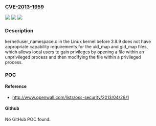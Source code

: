 ### [CVE-2013-1959](https://cve.mitre.org/cgi-bin/cvename.cgi?name=CVE-2013-1959)
![](https://img.shields.io/static/v1?label=Product&message=n%2Fa&color=blue)
![](https://img.shields.io/static/v1?label=Version&message=n%2Fa&color=blue)
![](https://img.shields.io/static/v1?label=Vulnerability&message=n%2Fa&color=brighgreen)

### Description

kernel/user_namespace.c in the Linux kernel before 3.8.9 does not have appropriate capability requirements for the uid_map and gid_map files, which allows local users to gain privileges by opening a file within an unprivileged process and then modifying the file within a privileged process.

### POC

#### Reference
- http://www.openwall.com/lists/oss-security/2013/04/29/1

#### Github
No GitHub POC found.

